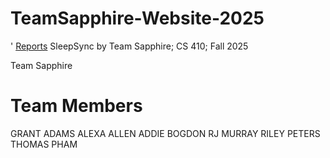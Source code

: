 # TeamSapphire-Website-2025
' [Reports](https://tpham004.github.io/TeamSapphire-Website-2025/)
SleepSync by Team Sapphire; CS 410; Fall 2025

Team Sapphire
# Team Members

GRANT ADAMS
ALEXA ALLEN
ADDIE BOGDON
RJ MURRAY
RILEY PETERS
THOMAS PHAM
